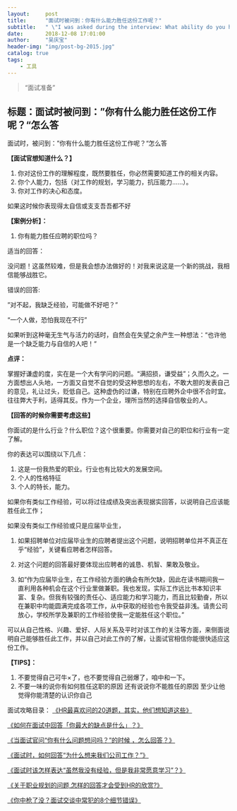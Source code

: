 ```yaml
---
layout:     post
title:      "面试时被问到：你有什么能力胜任这份工作呢？"
subtitle:   " \"I was asked during the interview: What ability do you have for the job?\""
date:       2018-12-08 17:01:00
author:     "吴庆宝"
header-img: "img/post-bg-2015.jpg"
catalog: true
tags:
    - 工具
---
```


> “面试准备”

## 标题：面试时被问到：”你有什么能力胜任这份工作呢？“怎么答	


面试时，被问到：”你有什么能力胜任这份工作呢？“怎么答 


**【面试官想知道什么？】**

1. 你对这份工作的理解程度，既然要胜任，你必然需要知道工作的相关内容。 
2. 你个人能力，包括（对工作的规划，学习能力，抗压能力……）。 
3. 你对工作的决心和态度。

如果这时候你表现得太自信或支支吾吾都不好 

**【案例分析】：**

1. 你有能力胜任应聘的职位吗？ 

适当的回答： 

没问题！这虽然较难，但是我会想办法做好的！对我来说这是一个新的挑战，我相信能够战胜它。

错误的回答: 

”对不起，我缺乏经验，可能做不好吧？” 

“一个人做，恐怕我现在不行” 

如果听到这种毫无生气与活力的话时，自然会在失望之余产生一种想法：“也许他是一个缺乏能力与自信的人吧！“ 

**点评：**

掌握好谦虚的度，实在是一个大有学问的问题。“满招损，谦受益”；久而久之。一方面想出人头地，一方面又自觉不自觉的受这种思想的左右，不敢大胆的发表自己的意见，礼让过头，贬低自己。这种虚伪的过谦，特别在应聘外企中很不合时宜。往往弊大于利，适得其反。作为一个企业，理所当然的选择自信敬业的人。 



**【回答的时候你需要考虑这些】**

你面试的是什么行业？什么职位？这个很重要。你需要对自己的职位和行业有一定了解。 

你的表达可以围绕以下几点： 

1. 这是一份我热爱的职业。行业也有比较大的发展空间。 
2. 个人的性格特征 
3. 个人的特长，能力。 

如果你有类似工作经验，可以将过往成绩及突出表现据实回答，以说明自己应该能胜任此工作； 

如果没有类似工作经验或只是应届毕业生， 

1. 如果招聘单位对应届毕业生的应聘者提出这个问题，说明招聘单位并不真正在乎“经验”，关键看应聘者怎样回答。 

2. 对这个问题的回答最好要体现出应聘者的诚恳、机智、果敢及敬业。 

3. 如“作为应届毕业生，在工作经验方面的确会有所欠缺，因此在读书期间我一直利用各种机会在这个行业里做兼职。我也发现，实际工作远比书本知识丰富、复杂。但我有较强的责任心、适应能力和学习能力，而且比较勤奋，所以在兼职中均能圆满完成各项工作，从中获取的经验也令我受益非浅。请贵公司放心，学校所学及兼职的工作经验使我一定能胜任这个职位。” 

可以从自己性格、兴趣、爱好、人际关系及平时对该工作的关注等方面，来侧面说明自己能够胜任此工作，并以自己对此工作的了解，让面试官相信你能很快适应这份工作。 


**【TIPS】：**

1. 不要觉得自己可牛×了，也不要觉得自己弱爆了，咱中和一下。 
2. 不要一味的说你有如何胜任这职的原因 还有说说你不能胜任的原因 至少让他觉得你能清楚的认识你自己 



面试攻略目录：
[《HR最喜欢问的20道题，其实，他们想知道这些》 ](http://cv.qiaobutang.com/post/555b0d720cf21dc9df6f48c2 ) 


[《如何在面试中回答「你最大的缺点是什么」？》](http://cv.qiaobutang.com/post/554718370cf21c68e11abc0a )
 

[《当面试官问“你有什么问题想问吗？”的时候 ，怎么回答？》](http://cv.qiaobutang.com/post/554b20960cf22aa2f22b7627 )

[《面试时，如何回答“为什么想来我们公司工作？”》](http://cv.qiaobutang.com/post/554c872f0cf22314d66efab7?from=wb05081812 )
 

[《面试时该怎样表达“虽然我没有经验，但是我非常愿意学习”？》 ](http://cv.qiaobutang.com/post/55483e5a0cf24251513de6f7 )


[《关于职业规划的问题,怎样的回答才会受到HR的欣赏?》 ](http://cv.qiaobutang.com/post/5554c8960cf205beb8999e64 )


[《你中枪了没？面试交谈中常犯的8个细节错误》 ](http://cv.qiaobutang.com/post/5551943c0cf2defc162013cb)
